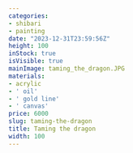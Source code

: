 ```yaml
---
categories:
- shibari
- painting
date: "2023-12-31T23:59:56Z"
height: 100
inStock: true
isVisible: true
mainImage: taming_the_dragon.JPG
materials:
- acrylic
- ' oil'
- ' gold line'
- ' canvas'
price: 6000
slug: taming-the-dragon
title: Taming the dragon
width: 100
---
```


